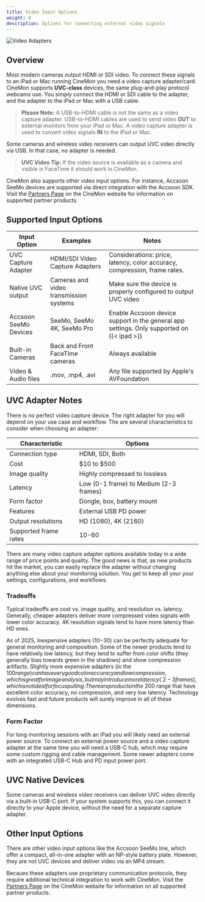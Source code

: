 ```yaml
---
title: Video Input Options
weight: 4
description: Options for connecting external video signals
---
```


![Video Adapters](/images/docs/CineMon-Connection-Diagram.png)

## Overview

Most modern cameras output HDMI or SDI video. To connect these signals to an iPad or Mac running CineMon you need a video capture adapter/card. CineMon supports **UVC-class** devices, the same plug-and-play protocol webcams use. You simply connect the HDMI or SDI cable to the adapter, and the adapter to the iPad or Mac with a USB cable.

> **Please Note:** A USB-to-HDMI cable is not the same as a video capture adapter. USB-to-HDMI cables are used to send video **OUT** to external monitors from your iPad or Mac. A video capture adapter is used to convert video signals **IN** to the iPad or Mac.

Some cameras and wireless video receivers can output UVC video directly via USB. In that case, no adapter is needed.

> **UVC Video Tip:** If the video source is available as a camera and visible in FaceTime it should work in CineMon.

CineMon also supports other video input options. For instance, Accsoon SeeMo devices are supported via direct integration with the Accsoon SDK. Visit the [Partners Page](https://www.cinemon.app/partners/) on the CineMon website for information on supported partner products.

## Supported Input Options

| Input Option | Examples | Notes |
|--------------|----------|-------|
| UVC Capture Adapter | HDMI/SDI Video Capture Adapters | Considerations: price, latency, color accuracy, compression, frame rates. |
| Native UVC output | Cameras and video transmission systems | Make sure the device is properly configured to output UVC video |
| Accsoon SeeMo Devices | SeeMo, SeeMo 4K, SeeMo Pro | Enable Accsoon device support in the general app settings. Only supported on {{< ipad >}} |
| Built-in Cameras | Back and Front FaceTime cameras | Always available |
| Video & Audio files | .mov, .mp4, .avi | Any file supported by Apple's AVFoundation |

## UVC Adapter Notes

There is no perfect video capture device. The right adapter for you will depend on your use case and workflow. The are several characteristics to consider when choosing an adapter:

| Characteristic | Options |
|----------------|---------|
| Connection type | HDMI, SDI, Both |
| Cost | $10 to $500 |
| Image quality | Highly compressed to lossless |
| Latency | Low (0-1 frame) to Medium (2-3 frames) |
| Form factor | Dongle, box, battery mount |
| Features | External USB PD power |
| Output resolutions | HD (1080), 4K (2160) |
| Supported frame rates | 10-60 |

There are many video capture adapter options available today in a wide range of price points and quality. The good news is that, as new products hit the market, you can easily replace the adapter without changing anything else about your monitoring solution. You get to keep all your your settings, configurations, and workflows.

### Tradeoffs

Typical tradeoffs are cost vs. image quality, and resolution vs. latency. Generally, cheaper adapters deliver more compressed video signals with lower color accuracy. 4K resolution signals tend to have more latency than HD ones.

As of 2025, Inexpensive adapters ($10-$30) can be perfectly adequate for general monitoring and composition. Some of the newer products tend to have relatively low latency, but they tend to suffer from color shifts (they generally bias towards green in the shadows) and show compression artifacts. Slightly more expensive adapters (in the $100 range) can have very good color accuracy and low compression, which is great for image analysis, but may introduce more latency (~2-3 frames), which is not ideal for focus pulling. There are products in the ~$200 range that have excellent color accuracy, no compression, and very low latency. Technology evolves fast and future products will surely improve in all of these dimensions.

### Form Factor

For long monitoring sessions with an iPad you will likely need an external power source. To connect an external power source and a video capture adapter at the same time you will need a USB-C hub, which may require some custom rigging and cable management. Some newer adapters come with an integrated USB-C Hub and PD input power port.

## UVC Native Devices

Some cameras and wireless video receivers can deliver UVC video directly via a built-in USB-C port. If your system supports this, you can connect it directly to your Apple device, without the need for a separate capture adapter.

## Other Input Options

There are other video input options like the Accsoon SeeMo line, which offer a compact, all-in-one adapter with an NP-style battery plate. However, they are not UVC devices and deliver video via an MP4 stream.

Becaues these adapters use proprietary communication protocols, they require additional technical integration to work with CineMon. Visit the [Partners Page](https://www.cinemon.app/partners/) on the CineMon website for information on all supported partner products.